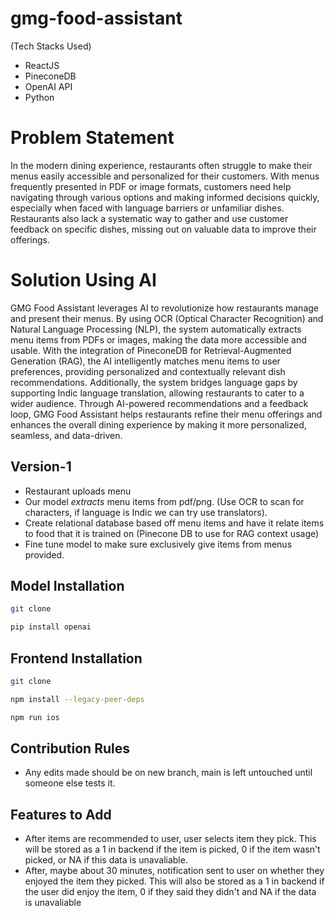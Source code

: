 # gmg-food-assistant
(Tech Stacks Used)
- ReactJS
- PineconeDB
- OpenAI API
- Python

# Problem Statement
In the modern dining experience, restaurants often struggle to make their menus easily accessible and personalized for their customers. With menus frequently presented in PDF or image formats, customers need help navigating through various options and making informed decisions quickly, especially when faced with language barriers or unfamiliar dishes. Restaurants also lack a systematic way to gather and use customer feedback on specific dishes, missing out on valuable data to improve their offerings.

# Solution Using AI
GMG Food Assistant leverages AI to revolutionize how restaurants manage and present their menus. By using OCR (Optical Character Recognition) and Natural Language Processing (NLP), the system automatically extracts menu items from PDFs or images, making the data more accessible and usable. With the integration of PineconeDB for Retrieval-Augmented Generation (RAG), the AI intelligently matches menu items to user preferences, providing personalized and contextually relevant dish recommendations. Additionally, the system bridges language gaps by supporting Indic language translation, allowing restaurants to cater to a wider audience. Through AI-powered recommendations and a feedback loop, GMG Food Assistant helps restaurants refine their menu offerings and enhances the overall dining experience by making it more personalized, seamless, and data-driven.



## Version-1
- Restaurant uploads menu
- Our model _extracts_ menu items from pdf/png. (Use OCR to scan for characters, if language is Indic we can try use translators).
- Create relational database based off menu items and have it relate items to food that it is trained on (Pinecone DB to use for RAG context usage)
- Fine tune model to make sure exclusively give items from menus provided.

## Model Installation 
```bash
git clone
```
```bash
pip install openai
```

## Frontend Installation
```bash
git clone
```
```bash
npm install --legacy-peer-deps
```
```bash
npm run ios
```

## Contribution Rules
- Any edits made should be on new branch, main is left untouched until someone else tests it.

## Features to Add
- After items are recommended to user, user selects item they pick. This will be stored as a 1 in backend if the item is picked, 0 if the item wasn't picked, or NA if this data is unavaliable.
- After, maybe about 30 minutes, notification sent to user on whether they enjoyed the item they picked. This will also be stored as a 1 in backend if the user did enjoy the item, 0 if they said they didn't and NA if the data is unavaliable
